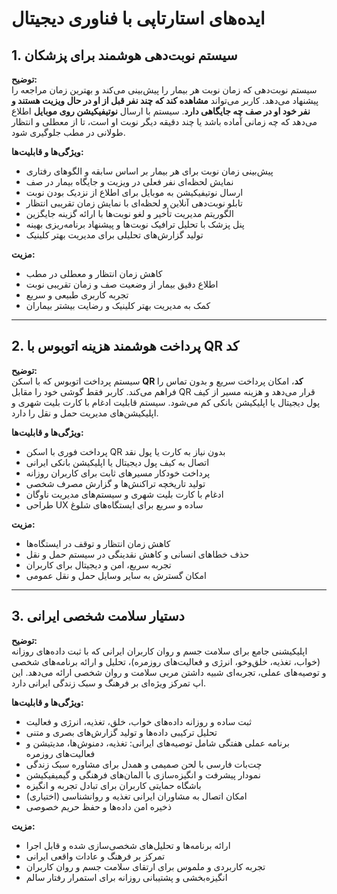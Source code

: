 # ایده‌های استارتاپی با فناوری دیجیتال

## 1. سیستم نوبت‌دهی هوشمند برای پزشکان

**توضیح:**  
سیستم نوبت‌دهی که زمان نوبت هر بیمار را پیش‌بینی می‌کند و بهترین زمان مراجعه را پیشنهاد می‌دهد. کاربر می‌تواند **مشاهده کند که چند نفر قبل از او در حال ویزیت هستند و نفر خود او در صف چه جایگاهی دارد**. سیستم با ارسال **نوتیفیکیشن روی موبایل** اطلاع می‌دهد که چه زمانی آماده باشد یا چند دقیقه دیگر نوبت او است، تا از معطلی و انتظار طولانی در مطب جلوگیری شود.

**ویژگی‌ها و قابلیت‌ها:**  
- پیش‌بینی زمان نوبت برای هر بیمار بر اساس سابقه و الگوهای رفتاری  
- نمایش لحظه‌ای نفر فعلی در ویزیت و جایگاه بیمار در صف  
- ارسال نوتیفیکیشن به موبایل برای اطلاع از نزدیک بودن نوبت  
- تابلو نوبت‌دهی آنلاین و لحظه‌ای با نمایش زمان تقریبی انتظار  
- الگوریتم مدیریت تأخیر و لغو نوبت‌ها با ارائه گزینه جایگزین  
- پنل پزشک با تحلیل ترافیک نوبت‌ها و پیشنهاد برنامه‌ریزی بهینه  
- تولید گزارش‌های تحلیلی برای مدیریت بهتر کلینیک  

**مزیت:**  
- کاهش زمان انتظار و معطلی در مطب  
- اطلاع دقیق بیمار از وضعیت صف و زمان تقریبی نوبت  
- تجربه کاربری طبیعی و سریع  
- کمک به مدیریت بهتر کلینیک و رضایت بیشتر بیماران

---

## 2. پرداخت هوشمند هزینه اتوبوس با QR کد

**توضیح:**  
سیستم پرداخت اتوبوس که با اسکن **QR کد**، امکان پرداخت سریع و بدون تماس را فراهم می‌کند. کاربر فقط گوشی خود را مقابل QR قرار می‌دهد و هزینه مسیر از کیف پول دیجیتال یا اپلیکیشن بانکی کم می‌شود. سیستم قابلیت ادغام با کارت بلیت شهری و اپلیکیشن‌های مدیریت حمل و نقل را دارد.

**ویژگی‌ها و قابلیت‌ها:**  
- پرداخت فوری با اسکن QR بدون نیاز به کارت یا پول نقد  
- اتصال به کیف پول دیجیتال یا اپلیکیشن بانکی ایرانی  
- پرداخت خودکار مسیرهای ثابت برای کاربران روزانه  
- تولید تاریخچه تراکنش‌ها و گزارش مصرف شخصی  
- ادغام با کارت بلیت شهری و سیستم‌های مدیریت ناوگان  
- طراحی UX ساده و سریع برای ایستگاه‌های شلوغ  

**مزیت:**  
- کاهش زمان انتظار و توقف در ایستگاه‌ها  
- حذف خطاهای انسانی و کاهش نقدینگی در سیستم حمل و نقل  
- تجربه سریع، امن و دیجیتال برای کاربران  
- امکان گسترش به سایر وسایل حمل و نقل عمومی

---

## 3. دستیار سلامت شخصی ایرانی

**توضیح:**  
اپلیکیشنی جامع برای سلامت جسم و روان کاربران ایرانی که با ثبت داده‌های روزانه (خواب، تغذیه، خلق‌و‌خو، انرژی و فعالیت‌های روزمره)، تحلیل و ارائه برنامه‌های شخصی و توصیه‌های عملی، تجربه‌ای شبیه داشتن مربی سلامت و روان شخصی ارائه می‌دهد. این اپ تمرکز ویژه‌ای بر فرهنگ و سبک زندگی ایرانی دارد.

**ویژگی‌ها و قابلیت‌ها:**  
- ثبت ساده و روزانه داده‌های خواب، خلق، تغذیه، انرژی و فعالیت  
- تحلیل ترکیبی داده‌ها و تولید گزارش‌های بصری و متنی  
- برنامه عملی هفتگی شامل توصیه‌های ایرانی: تغذیه، دمنوش‌ها، مدیتیشن و فعالیت‌های روزمره  
- چت‌بات فارسی با لحن صمیمی و همدل برای مشاوره سبک زندگی  
- نمودار پیشرفت و انگیزه‌سازی با المان‌های فرهنگی و گیمیفیکیشن  
- باشگاه حمایتی کاربران برای تبادل تجربه و انگیزه  
- امکان اتصال به مشاوران ایرانی تغذیه و روانشناسی (اختیاری)  
- ذخیره امن داده‌ها و حفظ حریم خصوصی  

**مزیت:**  
- ارائه برنامه‌ها و تحلیل‌های شخصی‌سازی شده و قابل اجرا  
- تمرکز بر فرهنگ و عادات واقعی ایرانی  
- تجربه کاربردی و ملموس برای ارتقای سلامت جسم و روان کاربران  
- انگیزه‌بخشی و پشتیبانی روزانه برای استمرار رفتار سالم
